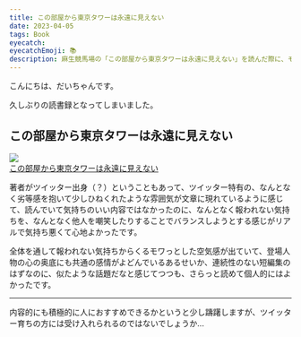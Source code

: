 ```yaml
---
title: この部屋から東京タワーは永遠に見えない
date: 2023-04-05
tags: Book
eyecatch:
eyecatchEmoji: 📚
description: 麻生競馬場の「この部屋から東京タワーは永遠に見えない」を読んだ際に、モワっとした空気を感じました。
---
```


こんにちは、だいちゃんです。

久しぶりの読書録となってしまいました。

## この部屋から東京タワーは永遠に見えない

[![](https://ws-fe.amazon-adsystem.com/widgets/q?_encoding=UTF8&ASIN=4087880834&Format=_SL160_&ID=AsinImage&MarketPlace=JP&ServiceVersion=20070822&WS=1&tag=tairiku02280e-22&language=ja_JP)](https://amzn.to/3U9xzQS)    
[この部屋から東京タワーは永遠に見えない](https://amzn.to/3U9xzQS)

著者がツイッター出身（？）ということもあって、ツイッター特有の、なんとなく劣等感を抱いて少しひねくれたような雰囲気が文章に現れているように感じて、読んでいて気持ちのいい内容ではなかったのに、なんとなく報われない気持ちを、なんとなく他人を嘲笑したりすることでバランスしようとする感じがリアルで気持ち悪くて心地よかったです。

全体を通して報われない気持ちからくるモワっとした空気感が出ていて、登場人物の心の奥底にも共通の感情がよどんでいるあるせいか、連続性のない短編集のはずなのに、似たような話題だなと感じてつつも、さらっと読めて個人的にはよかったです。

---

内容的にも積極的に人におすすめできるかというと少し躊躇しますが、ツイッター育ちの方には受け入れられるのではないでしょうか...
